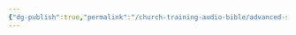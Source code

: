 ```yaml
---
{"dg-publish":true,"permalink":"/church-training-audio-bible/advanced-sound-physics-reflections-and-space/"}
---
```


